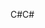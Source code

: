 <span data-ttu-id="f3a20-101">C#</span><span class="sxs-lookup"><span data-stu-id="f3a20-101">C#</span></span>